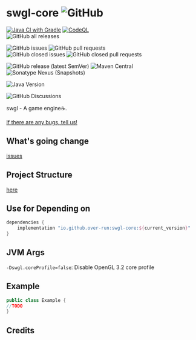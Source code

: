 # swgl-core ![GitHub](https://img.shields.io/github/license/Over-run/swgl-core)

[![Java CI with Gradle](https://github.com/Over-Run/swgl-core/actions/workflows/gradle.yml/badge.svg?branch=0.x&event=push)](https://github.com/Over-Run/swgl-core/actions/workflows/gradle.yml)
[![CodeQL](https://github.com/Over-Run/swgl-core/actions/workflows/codeql-analysis.yml/badge.svg?branch=0.x&event=push)](https://github.com/Over-Run/swgl-core/actions/workflows/codeql-analysis.yml)  
![GitHub all releases](https://img.shields.io/github/downloads/Over-Run/swgl-core/total)

![GitHub issues](https://img.shields.io/github/issues/Over-Run/swgl-core)
![GitHub pull requests](https://img.shields.io/github/issues-pr/Over-Run/swgl-core)  
![GitHub closed issues](https://img.shields.io/github/issues-closed/Over-Run/swgl-core)
![GitHub closed pull requests](https://img.shields.io/github/issues-pr-closed/Over-Run/swgl-core)

![GitHub release (latest SemVer)](https://img.shields.io/github/v/release/Over-Run/swgl-core)
![Maven Central](https://img.shields.io/maven-central/v/io.github.over-run/swgl-core)
![Sonatype Nexus (Snapshots)](https://img.shields.io/nexus/s/io.github.over-run/swgl-core?server=https%3A%2F%2Fs01.oss.sonatype.org)

![Java Version](https://img.shields.io/badge/Java%20Version-17-red)

![GitHub Discussions](https://img.shields.io/github/discussions/Over-Run/swgl-core)

swgl - A game engine:coffee:.

[If there are any bugs, tell us!](https://github.com/Over-Run/swgl-core/issues/new)

## What's going change

[issues](https://github.com/Over-Run/swgl-core/issues)

## Project Structure

[here](Project-Structure.md)

## Use for Depending on

```groovy
dependencies {
    implementation "io.github.over-run:swgl-core:${current_version}"
}
```

## JVM Args

`-Dswgl.coreProfile=false`: Disable OpenGL 3.2 core profile

## Example

```java
public class Example {
//TODO
}
```

## Credits


